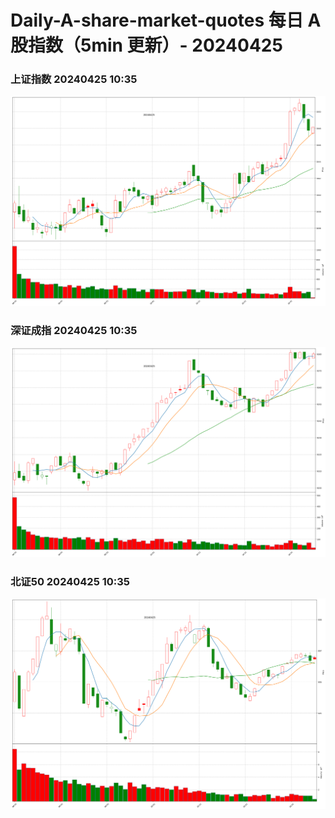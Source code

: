 
# Daily-A-share-market-quotes 每日 A 股指数（5min 更新）- 20240425

### 上证指数 20240425 10:35
![](./fig/2024/4/20240425-sh000001.png)

### 深证成指 20240425 10:35
![](./fig/2024/4/20240425-sz399001.png)

### 北证50 20240425 10:35
![](./fig/2024/4/20240425-bj899050.png)
